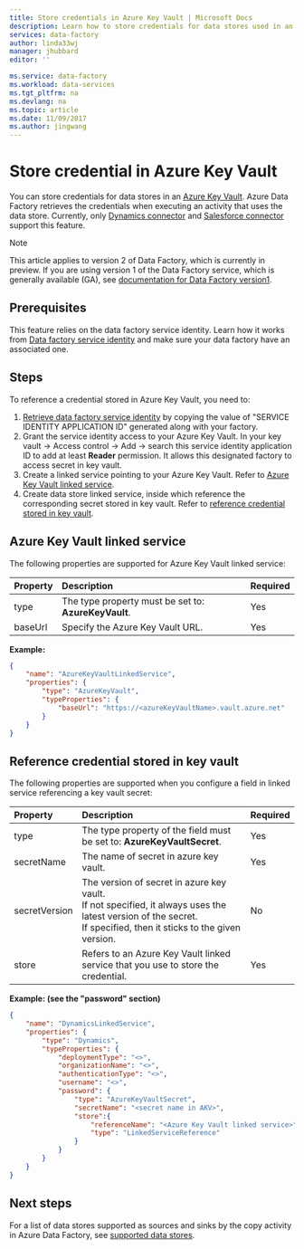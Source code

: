```yaml
---
title: Store credentials in Azure Key Vault | Microsoft Docs
description: Learn how to store credentials for data stores used in an Azure key vault that Azure Data Factory can automatically retrieve at runtime. 
services: data-factory
author: linda33wj
manager: jhubbard
editor: ''

ms.service: data-factory
ms.workload: data-services
ms.tgt_pltfrm: na
ms.devlang: na
ms.topic: article
ms.date: 11/09/2017
ms.author: jingwang
---
```


# Store credential in Azure Key Vault

You can store credentials for data stores in an [Azure Key Vault](../key-vault/key-vault-whatis.md). Azure Data Factory retrieves the credentials when executing an activity that uses the data store. Currently, only [Dynamics connector](connector-dynamics-crm-office-365.md) and [Salesforce connector](connector-salesforce.md) support this feature.

> [!NOTE]
> This article applies to version 2 of Data Factory, which is currently in preview. If you are using version 1 of the Data Factory service, which is generally available (GA), see [documentation for Data Factory version1](v1/data-factory-introduction.md).

## Prerequisites

This feature relies on the data factory service identity. Learn how it works from [Data factory service identity](data-factory-service-identity.md) and make sure your data factory have an associated one.

## Steps

To reference a credential stored in Azure Key Vault, you need to:

1. [Retrieve data factory service identity](data-factory-service-identity.md#retrieve-service-identity) by copying the value of "SERVICE IDENTITY APPLICATION ID" generated along with your factory.
2. Grant the service identity access to your Azure Key Vault. In your key vault -> Access control -> Add -> search this service identity application ID to add at least **Reader** permission. It allows this designated factory to access secret in key vault.
3. Create a linked service pointing to your Azure Key Vault. Refer to [Azure Key Vault linked service](#azure-key-vault-linked-service).
4. Create data store linked service, inside which reference the corresponding secret stored in key vault. Refer to [reference credential stored in key vault](#reference-credential-stored-in-key-vault).

## Azure Key Vault linked service

The following properties are supported for Azure Key Vault linked service:

| Property | Description | Required |
|:--- |:--- |:--- |
| type | The type property must be set to: **AzureKeyVault**. | Yes |
| baseUrl | Specify the Azure Key Vault URL. | Yes |

**Example:**

```json
{
    "name": "AzureKeyVaultLinkedService",
    "properties": {
        "type": "AzureKeyVault",
        "typeProperties": {
            "baseUrl": "https://<azureKeyVaultName>.vault.azure.net"
        }
    }
}
```

## Reference credential stored in key vault

The following properties are supported when you configure a field in linked service referencing a key vault secret:

| Property | Description | Required |
|:--- |:--- |:--- |
| type | The type property of the field must be set to: **AzureKeyVaultSecret**. | Yes |
| secretName | The name of secret in azure key vault. | Yes |
| secretVersion | The version of secret in azure key vault.<br/>If not specified, it always uses the latest version of the secret.<br/>If specified, then it sticks to the given version.| No |
| store | Refers to an Azure Key Vault linked service that you use to store the credential. | Yes |

**Example: (see the "password" section)**

```json
{
    "name": "DynamicsLinkedService",
    "properties": {
        "type": "Dynamics",
        "typeProperties": {
            "deploymentType": "<>",
            "organizationName": "<>",
            "authenticationType": "<>",
            "username": "<>",
            "password": {
                "type": "AzureKeyVaultSecret",
                "secretName": "<secret name in AKV>",
                "store":{
                    "referenceName": "<Azure Key Vault linked service>",
                    "type": "LinkedServiceReference"
                }
            }
        }
    }
}
```

## Next steps
For a list of data stores supported as sources and sinks by the copy activity in Azure Data Factory, see [supported data stores](copy-activity-overview.md#supported-data-stores-and-formats).